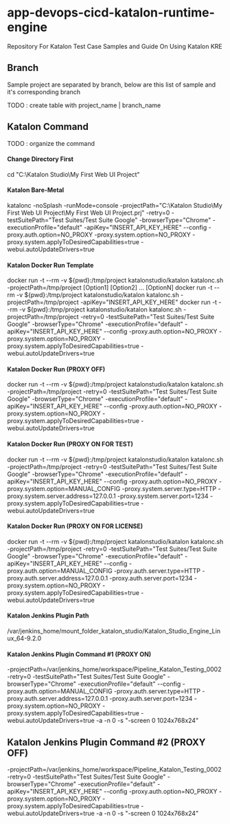 # app-devops-cicd-katalon-runtime-engine
Repository For Katalon Test Case Samples and Guide On Using Katalon KRE

## Branch
Sample project are separated by branch, below are this list of sample and it's corresponding branch

TODO : create table with project_name | branch_name

## Katalon Command

TODO : organize the command


#### Change Directory First
cd "C:\Katalon Studio\My First Web UI Project"

#### Katalon Bare-Metal
katalonc -noSplash -runMode=console -projectPath="C:\Katalon Studio\My First Web UI Project\My First Web UI Project.prj" -retry=0 -testSuitePath="Test Suites/Test Suite Google" -browserType="Chrome" -executionProfile="default" -apiKey="INSERT_API_KEY_HERE" --config -proxy.auth.option=NO_PROXY -proxy.system.option=NO_PROXY -proxy.system.applyToDesiredCapabilities=true -webui.autoUpdateDrivers=true

#### Katalon Docker Run Template
docker run -t --rm -v ${pwd}:/tmp/project katalonstudio/katalon katalonc.sh -projectPath=/tmp/project [Option1] [Option2] ... [OptionN]
docker run -t --rm -v ${pwd}:/tmp/project katalonstudio/katalon katalonc.sh -projectPath=/tmp/project -apiKey="INSERT_API_KEY_HERE"
docker run -t --rm -v ${pwd}:/tmp/project katalonstudio/katalon katalonc.sh -projectPath=/tmp/project -retry=0 -testSuitePath="Test Suites/Test Suite Google" -browserType="Chrome" -executionProfile="default" -apiKey="INSERT_API_KEY_HERE" --config -proxy.auth.option=NO_PROXY -proxy.system.option=NO_PROXY -proxy.system.applyToDesiredCapabilities=true -webui.autoUpdateDrivers=true

#### Katalon Docker Run (PROXY OFF)
docker run -t --rm -v ${pwd}:/tmp/project katalonstudio/katalon katalonc.sh -projectPath=/tmp/project -retry=0 -testSuitePath="Test Suites/Test Suite Google" -browserType="Chrome" -executionProfile="default" -apiKey="INSERT_API_KEY_HERE" --config -proxy.auth.option=NO_PROXY -proxy.system.option=NO_PROXY -proxy.system.applyToDesiredCapabilities=true -webui.autoUpdateDrivers=true

#### Katalon Docker Run (PROXY ON FOR TEST) 
docker run -t --rm -v ${pwd}:/tmp/project katalonstudio/katalon katalonc.sh -projectPath=/tmp/project -retry=0 -testSuitePath="Test Suites/Test Suite Google" -browserType="Chrome" -executionProfile="default" -apiKey="INSERT_API_KEY_HERE"  --config -proxy.auth.option=NO_PROXY -proxy.system.option=MANUAL_CONFIG -proxy.system.server.type=HTTP -proxy.system.server.address=127.0.0.1 -proxy.system.server.port=1234 -proxy.system.applyToDesiredCapabilities=true -webui.autoUpdateDrivers=true

#### Katalon Docker Run (PROXY ON FOR LICENSE)
docker run -t --rm -v ${pwd}:/tmp/project katalonstudio/katalon katalonc.sh -projectPath=/tmp/project -retry=0 -testSuitePath="Test Suites/Test Suite Google" -browserType="Chrome" -executionProfile="default" -apiKey="INSERT_API_KEY_HERE"  --config -proxy.auth.option=MANUAL_CONFIG -proxy.auth.server.type=HTTP -proxy.auth.server.address=127.0.0.1 -proxy.auth.server.port=1234 -proxy.system.option=NO_PROXY -proxy.system.applyToDesiredCapabilities=true -webui.autoUpdateDrivers=true

#### Katalon Jenkins Plugin Path
/var/jenkins_home/mount_folder_katalon_studio/Katalon_Studio_Engine_Linux_64-9.2.0

#### Katalon Jenkins Plugin Command #1 (PROXY ON)
-projectPath=/var/jenkins_home/workspace/Pipeline_Katalon_Testing_0002  -retry=0 -testSuitePath="Test Suites/Test Suite Google" -browserType="Chrome" -executionProfile="default" --config -proxy.auth.option=MANUAL_CONFIG -proxy.auth.server.type=HTTP -proxy.auth.server.address=127.0.0.1 -proxy.auth.server.port=1234 -proxy.system.option=NO_PROXY -proxy.system.applyToDesiredCapabilities=true -webui.autoUpdateDrivers=true
-a -n 0 -s "-screen 0 1024x768x24"

## Katalon Jenkins Plugin Command #2 (PROXY OFF)
-projectPath=/var/jenkins_home/workspace/Pipeline_Katalon_Testing_0002 -retry=0 -testSuitePath="Test Suites/Test Suite Google" -browserType="Chrome" -executionProfile="default" -apiKey="INSERT_API_KEY_HERE" --config -proxy.auth.option=NO_PROXY -proxy.system.option=NO_PROXY -proxy.system.applyToDesiredCapabilities=true -webui.autoUpdateDrivers=true
-a -n 0 -s "-screen 0 1024x768x24"
